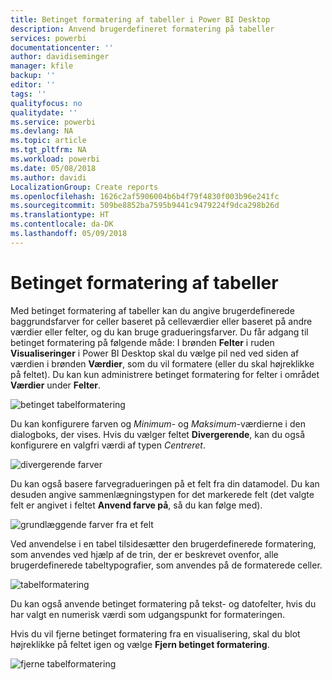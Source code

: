 ```yaml
---
title: Betinget formatering af tabeller i Power BI Desktop
description: Anvend brugerdefineret formatering på tabeller
services: powerbi
documentationcenter: ''
author: davidiseminger
manager: kfile
backup: ''
editor: ''
tags: ''
qualityfocus: no
qualitydate: ''
ms.service: powerbi
ms.devlang: NA
ms.topic: article
ms.tgt_pltfrm: NA
ms.workload: powerbi
ms.date: 05/08/2018
ms.author: davidi
LocalizationGroup: Create reports
ms.openlocfilehash: 1626c2af5906004b6b4f79f4830f003b96e241fc
ms.sourcegitcommit: 509be8852ba7595b9441c9479224f9dca298b26d
ms.translationtype: HT
ms.contentlocale: da-DK
ms.lasthandoff: 05/09/2018
---
```

# <a name="conditional-formatting-in-tables"></a>Betinget formatering af tabeller
Med betinget formatering af tabeller kan du angive brugerdefinerede baggrundsfarver for celler baseret på celleværdier eller baseret på andre værdier eller felter, og du kan bruge gradueringsfarver. Du får adgang til betinget formatering på følgende måde: I brønden **Felter** i ruden **Visualiseringer** i Power BI Desktop skal du vælge pil ned ved siden af værdien i brønden **Værdier**, som du vil formatere (eller du skal højreklikke på feltet). Du kan kun administrere betinget formatering for felter i området **Værdier** under **Felter**.

![betinget tabelformatering](media/desktop-conditional-table-formatting/table-formatting_1.png)

Du kan konfigurere farven og *Minimum*- og *Maksimum*-værdierne i den dialogboks, der vises. Hvis du vælger feltet **Divergerende**, kan du også konfigurere en valgfri værdi af typen *Centreret*.

![divergerende farver](media/desktop-conditional-table-formatting/table-formatting_2.png)

Du kan også basere farvegradueringen på et felt fra din datamodel. Du kan desuden angive sammenlægningstypen for det markerede felt (det valgte felt er angivet i feltet **Anvend farve på**, så du kan følge med).

![grundlæggende farver fra et felt](media/desktop-conditional-table-formatting/table-formatting_2b.png)

Ved anvendelse i en tabel tilsidesætter den brugerdefinerede formatering, som anvendes ved hjælp af de trin, der er beskrevet ovenfor, alle brugerdefinerede tabeltypografier, som anvendes på de formaterede celler.

![tabelformatering](media/desktop-conditional-table-formatting/table-formatting_3.png)

Du kan også anvende betinget formatering på tekst- og datofelter, hvis du har valgt en numerisk værdi som udgangspunkt for formateringen. 

Hvis du vil fjerne betinget formatering fra en visualisering, skal du blot højreklikke på feltet igen og vælge **Fjern betinget formatering**.

![fjerne tabelformatering](media/desktop-conditional-table-formatting/table-formatting_4.png)

